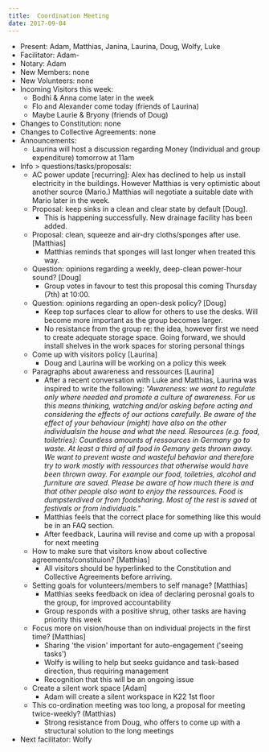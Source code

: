 ```yaml
---
title:  Coordination Meeting
date: 2017-09-04
---
```


- Present: Adam, Matthias, Janina, Laurina, Doug, Wolfy, Luke
- Facilitator: Adam- 
- Notary: Adam
- New Members: none
- New Volunteers: none
- Incoming Visitors this week:
  - Bodhi & Anna come later in the week
  - Flo and Alexander come today (friends of Laurina)
  - Maybe Laurie & Bryony (friends of Doug)
- Changes to Constitution: none
- Changes to Collective Agreements: none
- Announcements:
  - Laurina will host a discussion regarding Money (Individual and group expenditure) tomorrow at 11am
- Info > questions/tasks/proposals:
  - AC power update [recurring]: Alex has declined to help us install electricity in the buildings. However Matthias is very optimistic about another source (Mario.) Matthias will negotiate a suitable date with Mario later in the week.
  - Proposal: keep sinks in a clean and clear state by default [Doug]. 
    - This is happening successfully. New drainage facility has been added.
  - Proposal: clean, squeeze and air-dry cloths/sponges after use. [Matthias] 
    - Matthias reminds that sponges will last longer when treated this way.
  - Question: opinions regarding a weekly, deep-clean power-hour sound? [Doug] 
    - Group votes in favour to test this proposal this coming Thursday (7th) at 10:00.
  - Question: opinions regarding an open-desk policy? [Doug] 
    - Keep top surfaces clear to allow for others to use the desks.	Will become more important as the group becomes larger.
    - No resistance from the group re: the idea, however first we need to create adequate storage space. Going forward, we should install shelves in the work spaces for storing personal things
  - Come up with visitors policy [Laurina]
    - Doug and Laurina will be working on a policy this week
  - Paragraphs about awareness and ressources [Laurina]
    - After a recent conversation with Luke and Matthias, Laurina was inspired to write the following: _"Awareness: we want to regulate only where needed and promote a culture of awareness. For us this means thinking, watching and/or asking before acting and considering the effects of our actions carefully. Be aware of the effect of your behaviour (might) have also on the other individualsin the house and what the need.
    Resources (e.g. food, toiletries): Countless amounts of ressources in Germany go to waste. At least a third of all food in Gemany gets thrown away. We want to prevent waste and wasteful behavior and therefore try to work mostly with ressources that otherwise would have been thrown away. For example our food, toiletries, alcohol and furniture are saved. Please be aware of how much there is and that other people also want to enjoy the ressources. Food is dumpsterdived or from foodsharing. Most of the rest is saved at festivals or from individuals."_
    - Matthias feels that the correct place for something like this would be in an FAQ section.
    - After feedback, Laurina will revise and come up with a proposal for next meeting
  - How to make sure that visitors know about collective agreements/constituion? [Matthias]
    - All visitors should be hyperlinked to the Constitution and Collective Agreements before arriving.
  - Setting goals for volunteers/members to self manage? [Matthias]
    - Matthias seeks feedback on idea of declaring perosnal goals to the group, for improved accountability
    - Group responds with a positive shrug, other tasks are having priority this week
  - Focus more on vision/house than on individual projects in the first time? [Matthias]
    - Sharing 'the vision' important for auto-engagement ('seeing tasks')
    - Wolfy is willing to help but seeks guidance and task-based direction, thus requiring management
    - Recognition that this will be an ongoing issue
  - Create a silent work space [Adam]
    - Adam will create a silent workspace in K22 1st floor
  - This co-ordination meeting was too long, a proposal for meeting twice-weekly? (Matthias)
    - Strong resistance from Doug, who offers to come up with a structural solution to the long meetings
- Next facilitator: Wolfy